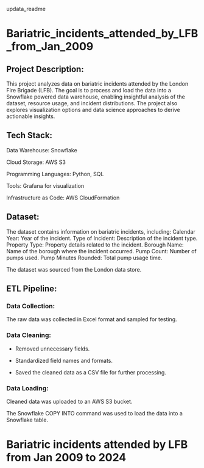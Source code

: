 updata_readme
# Bariatric_incidents_attended_by_LFB_from_Jan_2009

## Project Description:

This project analyzes data on bariatric incidents attended by the London Fire Brigade (LFB). The goal is to process and load the data into a Snowflake powered data warehouse, enabling insightful analysis of the dataset, resource usage, and incident distributions. The project also explores visualization options and data science approaches to derive actionable insights.

## Tech Stack:

Data Warehouse: Snowflake

Cloud Storage: AWS S3

Programming Languages: Python, SQL

Tools: Grafana for visualization

Infrastructure as Code: AWS CloudFormation

## Dataset:

The dataset contains information on bariatric incidents, including:
Calendar Year: Year of the incident.
Type of Incident: Description of the incident type.
Property Type: Property details related to the incident.
Borough Name: Name of the borough where the incident occurred.
Pump Count: Number of pumps used.
Pump Minutes Rounded: Total pump usage time.

The dataset was sourced from the London data store.

## ETL Pipeline:

### Data Collection:

The raw data was collected in Excel format and sampled for testing.

### Data Cleaning:

-   Removed unnecessary fields.

-   Standardized field names and formats.

-   Saved the cleaned data as a CSV file for further processing.

### Data Loading:

Cleaned data was uploaded to an AWS S3 bucket.

The Snowflake COPY INTO command was used to load the data into a Snowflake table.

# Bariatric incidents attended by LFB from Jan 2009 to 2024
